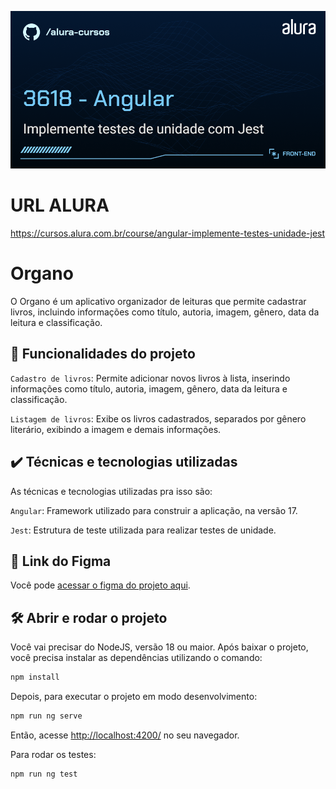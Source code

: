 ![Thumbnail](./thumb.png)

# URL ALURA

https://cursos.alura.com.br/course/angular-implemente-testes-unidade-jest

# Organo

O Organo é um aplicativo organizador de leituras que permite cadastrar livros, incluindo informações como título, autoria, imagem, gênero, data da leitura e classificação.

## 🔨 Funcionalidades do projeto

`Cadastro de livros`: Permite adicionar novos livros à lista, inserindo informações como título, autoria, imagem, gênero, data da leitura e classificação.

`Listagem de livros`: Exibe os livros cadastrados, separados por gênero literário, exibindo a imagem e demais informações.

## ✔️ Técnicas e tecnologias utilizadas

As técnicas e tecnologias utilizadas pra isso são:


`Angular`: Framework utilizado para construir a aplicação, na versão 17.

`Jest`: Estrutura de teste utilizada para realizar testes de unidade.

## 📁 Link do Figma

Você pode [acessar o figma do projeto aqui](https://www.figma.com/file/GYv8FnRc51ZDfGmi2zzaQb/Organo-%7C-Angular?type=design&node-id=134-128&mode=design).


## 🛠️ Abrir e rodar o projeto

Você vai precisar do NodeJS, versão 18 ou maior.
Após baixar o projeto, você precisa instalar as dependências utilizando o comando:
```bash
npm install
```
Depois, para executar o projeto em modo desenvolvimento:
```bash
npm run ng serve
```
Então, acesse [http://localhost:4200/](url) no seu navegador.

Para rodar os testes:
```bash
npm run ng test
```
